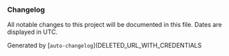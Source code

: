 ### Changelog

All notable changes to this project will be documented in this file. Dates are displayed in UTC.

Generated by [`auto-changelog`](DELETED_URL_WITH_CREDENTIALS